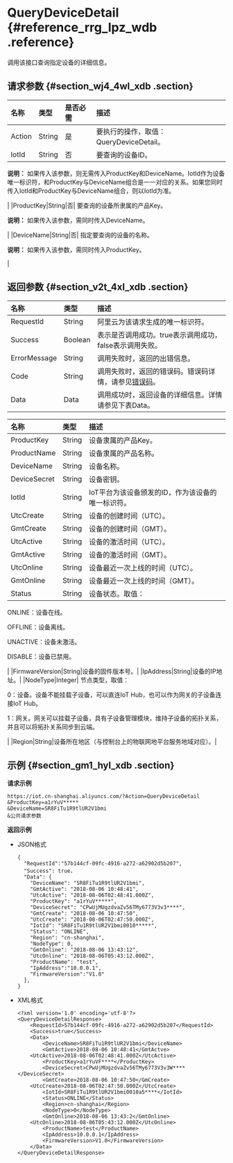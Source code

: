 # QueryDeviceDetail {#reference_rrg_lpz_wdb .reference}

调用该接口查询指定设备的详细信息。

## 请求参数 {#section_wj4_4wl_xdb .section}

|名称|类型|是否必需|描述|
|:-|:-|:---|:-|
|Action|String|是|要执行的操作，取值：QueryDeviceDetail。|
|IotId|String|否| 要查询的设备ID。

 **说明：** 如果传入该参数，则无需传入ProductKey和DeviceName。IotId作为设备唯一标识符，和ProductKey与DeviceName组合是一一对应的关系。如果您同时传入IotId和ProductKey与DeviceName组合，则以IotId为准。

 |
|ProductKey|String|否| 要查询的设备所隶属的产品Key。

 **说明：** 如果传入该参数，需同时传入DeviceName。

 |
|DeviceName|String|否| 指定要查询的设备的名称。

 **说明：** 如果传入该参数，需同时传入ProductKey。

 |

## 返回参数 {#section_v2t_4xl_xdb .section}

|名称|类型|描述|
|:-|:-|:-|
|RequestId|String|阿里云为该请求生成的唯一标识符。|
|Success|Boolean|表示是否调用成功。true表示调用成功，false表示调用失败。|
|ErrorMessage|String|调用失败时，返回的出错信息。|
|Code|String|调用失败时，返回的错误码。错误码详情，请参见[错误码](intl.zh-CN/云端开发指南/云端API参考/错误码.md#)。|
|Data|Data|调用成功时，返回设备的详细信息。详情请参见下表Data。|

|名称|类型|描述|
|:-|:-|:-|
|ProductKey|String|设备隶属的产品Key。|
|ProductName|String|设备隶属的产品名称。|
|DeviceName|String|设备名称。|
|DeviceSecret|String|设备密钥。|
|IotId|String|IoT平台为该设备颁发的ID，作为该设备的唯一标识符。|
|UtcCreate|String|​设备的创建时间（UTC）。|
|GmtCreate|String|设备的创建时间（GMT）。|
|UtcActive|String|​​设备的激活时间（UTC）。|
|GmtActive|String|设备的激活时间（GMT）。|
|UtcOnline|String|​​设备最近一次上线的时间（UTC）。|
|GmtOnline|String|设备最近一次上线的时间（GMT）。|
|Status|String| 设备状态。取值：

 ONLINE：设备在线。

 OFFLINE：设备离线。

 UNACTIVE：设备未激活。

 DISABLE：设备已禁用。

 |
|FirmwareVersion|String|设备的固件版本号。|
|IpAddress|String|设备的IP地址。|
|NodeType|Integer| 节点类型，取值：

 0：设备。设备不能挂载子设备，可以直连IoT Hub，也可以作为网关的子设备连接IoT Hub。

 1：网关。网关可以挂载子设备，具有子设备管理模块，维持子设备的拓扑关系，并且可以将拓扑关系同步到云端。

 |
|Region|String|设备所在地区（与控制台上的物联网地平台服务地域对应）。|

## 示例 {#section_gm1_hyl_xdb .section}

**请求示例**

```
https://iot.cn-shanghai.aliyuncs.com/?Action=QueryDeviceDetail
&ProductKey=a1rYuV*****
&DeviceName=SR8FiTu1R9tlUR2V1bmi
&公共请求参数
```

**返回示例**

-   JSON格式

    ```
    {
      "RequestId":"57b144cf-09fc-4916-a272-a62902d5b207",
      "Success": true，
      "Data": {
        "DeviceName": "SR8FiTu1R9tlUR2V1bmi",
        "GmtActive": "2018-08-06 10:48:41",
        "UtcActive": "2018-08-06T02:48:41.000Z",
        "ProductKey": "a1rYuV*****",
        "DeviceSecret": "CPwUjMUgzdvaZv56TMy6773V3v3****",
        "GmtCreate": "2018-08-06 10:47:50",
        "UtcCreate": "2018-08-06T02:47:50.000Z",
        "IotId": "SR8FiTu1R9tlUR2V1bmi0010*****",
        "Status": "ONLINE",
        "Region": "cn-shanghai",
        "NodeType": 0,
        "GmtOnline": "2018-08-06 13:43:12",
        "UtcOnline": "2018-08-06T05:43:12.000Z",
        "ProductName": "test",
        "IpAddress":"10.0.0.1",
        "FirmwareVersion":"V1.0"
      },
    }
    ```

-   XML格式

    ```
    <?xml version='1.0' encoding='utf-8'?>
    <QueryDeviceDetailResponse>
        <RequestId>57b144cf-09fc-4916-a272-a62902d5b207</RequestId>
        <Success>true</Success>
        <Data>
            <DeviceName>SR8FiTu1R9tlUR2V1bmi</DeviceName>
            <GmtActive>2018-08-06 10:48:41</GmtActve>
    	<UtcActive>2018-08-06T02:48:41.000Z</UtcActive>
            <ProductKey>a1rYuVF****</ProductKey>
            <DeviceSecret>CPwUjMUgzdvaZv56TMy6773V3v3W****</DeviceSecret>
            <GmtCreate>2018-08-06 10:47:50</GmCreate>
    	<UtcCreate>2018-08-06T02:47:50.000Z</UtcCreate>
            <IotId>SR8FiTu1R9tlUR2V1bmi0010a5****</IotId>
            <Status>ONLINE</Status>
            <Region>cn-shanghai</Region>
            <NodeType>0</NodeType>
            <GmtOnline>2018-08-06 13:43:2</GmtOnline>
    	<UtcOnline>2018-08-06T05:43:12.000Z</UtcOnline>
            <ProductName>test</ProductName>
            <IpAddress>10.0.0.1</IpAddress>        
            <FirmwareVersion>V1.0</FirmwareVersion>
        </Data>
    </QueryDeviceDetailResponse>
    ```


